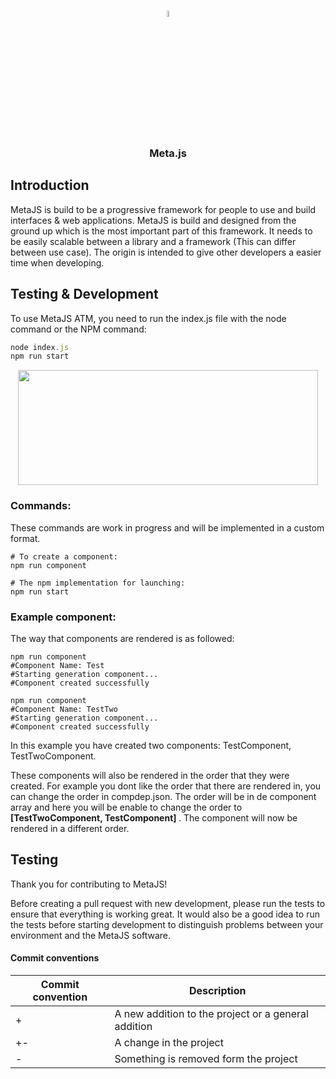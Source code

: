<br>
<p align="center"><img src="https://i.imgur.com/woXH17D.png" width="5%" height="5%"> </p>
<h3 align="center">Meta.js</h3>

## Introduction

MetaJS is build to be a progressive framework for people to use and build interfaces & web applications. MetaJS is build and designed from the ground up which is the most important part of this framework. It needs to be easily scalable between a library and a framework (This can differ between use case). The origin is intended to give other developers a easier time when developing.

## Testing & Development
To use MetaJS ATM, you need to run the index.js file with the node command or the NPM command:
```TypeScript
node index.js
npm run start
```

<p align="center"><img src="https://media1.giphy.com/media/91Z5o8YS7aK2hPNN97/giphy.gif?cid=790b761106d23481f08de15856ece798a014113d110faeb1&rid=giphy.gif&ct=g" width="480" height="184"> </p>

### Commands:

These commands are work in progress and will be implemented in a custom format.

```shell
# To create a component:
npm run component

# The npm implementation for launching:
npm run start
```

### Example component:
The way that components are rendered is as followed:

```shell
npm run component
#Component Name: Test
#Starting generation component...
#Component created successfully

npm run component
#Component Name: TestTwo
#Starting generation component...
#Component created successfully
```
In this example you have created two components: TestComponent, TestTwoComponent.

These components will also be rendered in the order that they were created. For example you dont like the order that there are rendered in, you can change the order in compdep.json. The order will be in de component array and here you will be enable to change the order to <b> [TestTwoComponent, TestComponent] </b> . The component will now be rendered in a different order.

## Testing
<p>Thank you for contributing to MetaJS!

Before creating a pull request with new development, please run the tests to ensure that everything is working great. It would also be a good idea to run the tests before starting development to distinguish problems between your environment and the MetaJS software. </p>

#### Commit conventions
<table>
<thead>
<tr>
<th>Commit convention</th>
<th>Description</th>
</tr>
</thead>
<tbody>
 
<tr>
<td>+</td>
<td>A new addition to the project or a general addition</td>
</tr>
<tr>
<td>+-</td>
<td>A change in the project</td>
</tr>
<td>-</td>
<td>Something is removed form the project</td>
</tr>
</tbody>
</table>
